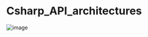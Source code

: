 # Csharp_API_architectures


![image](https://github.com/luiscoco/Csharp_API_architectures/assets/32194879/dc2b3210-5d91-42df-8efb-fa085b3d014d)

